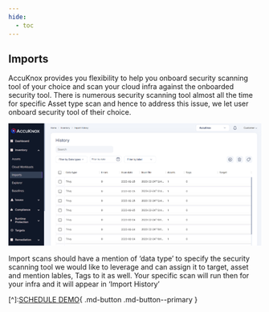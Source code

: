 ```yaml
---
hide:
  - toc
---
```


## **Imports**

AccuKnox provides you flexibility to help you onboard security scanning tool of your choice and scan your cloud infra against the onboarded security tool. There is numerous security scanning tool almost all the time for specific Asset type scan and hence to address this issue, we let user onboard security tool of their choice. 

![](/saas/images/imports.png)

Import scans should have a mention of ‘data type’ to specify the security scanning tool we would like to leverage and can assign it to target, asset and mention lables, Tags to it as well. Your specific scan will run then for your infra and it will appear in ‘Import History’ 

 [^]:[SCHEDULE DEMO](https://www.accuknox.com/contact-us){ .md-button .md-button--primary }